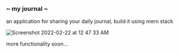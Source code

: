### ~ my journal ~

an application for sharing your daily journal, build it using mern stack

![Screenshot 2022-02-22 at 12 47 33 AM](https://user-images.githubusercontent.com/32739028/155015017-6b4b06c0-31b1-4570-8844-f7fef4e0ac60.png)


more functionality soon...
